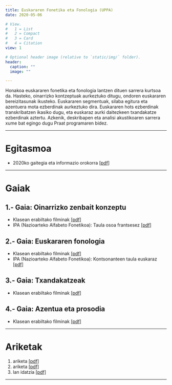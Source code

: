 ```yaml
---
title: Euskararen Fonetika eta Fonologia (UPPA)
date: 2020-05-06

# View.
#   1 = List
#   2 = Compact
#   3 = Card
#   4 = Citation
view: 1

# Optional header image (relative to `static/img/` folder).
header:
  caption: ""
  image: ""

---
```


Honakoa euskararen fonetika eta fonologia lantzen dituen sarrera kurtsoa da. Hasteko, oinarrizko kontzeptuak aurkeztuko ditugu, ondoren euskararen bereizitasunak ikusteko. Euskararen segmentuak, silaba egitura eta azentuera mota ezberdinak aurkeztuko dira. Euskararen hots ezberdinak transkribatzen ikasiko dugu, eta euskaraz aurki daitezkeen txandakatze ezberdinak aztertu. Azkenik, deskribapen eta analisi akustikoaren sarrera xume bat egingo dugu Praat programaren bidez.

--------------------------------------------------
Egitasmoa
==============
  * 2020ko gaitegia eta informazio orokorra <a href="egitasmoa.pdf" target="_blank" rel="noopener">[pdf]</a>
--------------------------------------------------


Gaiak
==============
1.- Gaia: Oinarrizko zenbait konzeptu
--------------------------------------------------
  * Klasean erabiltako filminak <a href="1GAIA.pdf" target="_blank" rel="noopener">[pdf]</a></li>
  * IPA (Nazioarteko Alfabeto Fonetikoa): Taula osoa frantsesez <a href="IPA_Kiel_2019_full_fra.pdf" target="_blank" rel="noopener">[pdf]</a>

2.- Gaia: Euskararen fonologia
--------------------------------------------------
  * Klasean erabiltako filminak <a href="2GAIA.pdf" target="_blank" rel="noopener">[pdf]</a>
  * IPA (Nazioarteko Alfabeto Fonetikoa): Kontsonanteen taula euskaraz <a href="KontsonanteakAFIrenArabera.pdf" target="_blank" rel="noopener">[pdf]</a>

3.- Gaia: Txandakatzeak
--------------------------------------------------
  * Klasean erabiltako filminak <a href="3GAIA.pdf" target="_blank" rel="noopener">[pdf]</a>

4.- Gaia: Azentua eta prosodia
--------------------------------------------------
  * Klasean erabiltako filminak <a href="4GAIA.pdf" target="_blank" rel="noopener">[pdf]</a>
--------------------------------------------------

Ariketak
=========
1. ariketa <a href="ARIKETAK-1.pdf" target="_blank" rel="noopener">[pdf]</a>
2. ariketa <a href="ARIKETAK-2.pdf" target="_blank" rel="noopener">[pdf]</a>
3. lan idatzia <a href="AukeratzekoTestuak.pdf" target="_blank" rel="noopener">[pdf]</a>
-------------------------
